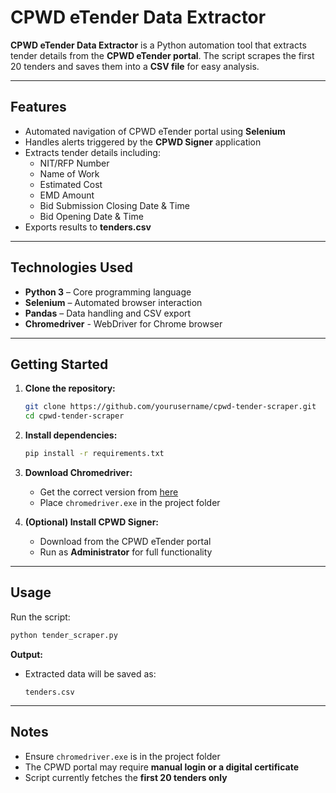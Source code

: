 # CPWD eTender Data Extractor

**CPWD eTender Data Extractor** is a Python automation tool that extracts tender details from the **CPWD eTender portal**. The script scrapes the first 20 tenders and saves them into a **CSV file** for easy analysis.

---

## Features

- Automated navigation of CPWD eTender portal using **Selenium** 
- Handles alerts triggered by the **CPWD Signer** application 
- Extracts tender details including:
   - NIT/RFP Number
   - Name of Work
   - Estimated Cost
   - EMD Amount
   - Bid Submission Closing Date & Time
   - Bid Opening Date & Time
- Exports results to **tenders.csv** 

---

## Technologies Used

- **Python 3** – Core programming language
- **Selenium** – Automated browser interaction
- **Pandas** – Data handling and CSV export
- **Chromedriver** - WebDriver for Chrome browser
---

## Getting Started

1. **Clone the repository:**
   ```bash
   git clone https://github.com/yourusername/cpwd-tender-scraper.git
   cd cpwd-tender-scraper
2. **Install dependencies:**
    ```bash
    pip install -r requirements.txt
3. **Download Chromedriver:**  
   - Get the correct version from [here](https://chromedriver.chromium.org/downloads)  
   - Place `chromedriver.exe` in the project folder  

4. **(Optional) Install CPWD Signer:**  
   - Download from the CPWD eTender portal  
   - Run as **Administrator** for full functionality  

---

## Usage  

Run the script:  
```bash
python tender_scraper.py
```  

 **Output:**  
- Extracted data will be saved as:  
  ```
  tenders.csv
  ```  

---

##  Notes  

- Ensure `chromedriver.exe` is in the project folder  
- The CPWD portal may require **manual login or a digital certificate**  
- Script currently fetches the **first 20 tenders only**  

   
